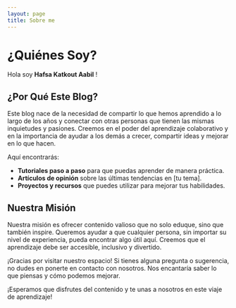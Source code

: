 ```yaml
---
layout: page
title: Sobre me
---
```


# ¿Quiénes Soy?

Hola soy **Hafsa Katkout Aabil** !

## ¿Por Qué Este Blog?

Este blog nace de la necesidad de compartir lo que hemos aprendido a lo largo de los años y conectar con otras personas que tienen las mismas inquietudes y pasiones. Creemos en el poder del aprendizaje colaborativo y en la importancia de ayudar a los demás a crecer, compartir ideas y mejorar en lo que hacen.

Aquí encontrarás:

- **Tutoriales paso a paso** para que puedas aprender de manera práctica.
- **Artículos de opinión** sobre las últimas tendencias en [tu tema].
- **Proyectos y recursos** que puedes utilizar para mejorar tus habilidades.

## Nuestra Misión

Nuestra misión es ofrecer contenido valioso que no solo eduque, sino que también inspire. Queremos ayudar a que cualquier persona, sin importar su nivel de experiencia, pueda encontrar algo útil aquí. Creemos que el aprendizaje debe ser accesible, inclusivo y divertido.

¡Gracias por visitar nuestro espacio! Si tienes alguna pregunta o sugerencia, no dudes en ponerte en contacto con nosotros. Nos encantaría saber lo que piensas y cómo podemos mejorar.

¡Esperamos que disfrutes del contenido y te unas a nosotros en este viaje de aprendizaje!

